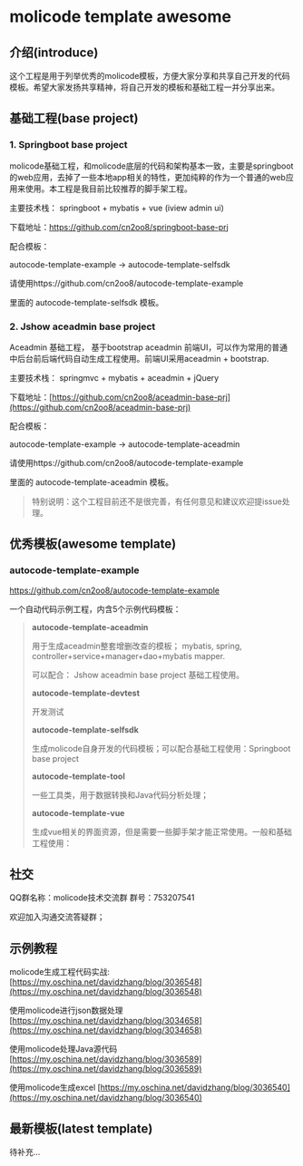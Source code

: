 # molicode template awesome

## 介绍(introduce)

这个工程是用于列举优秀的molicode模板，方便大家分享和共享自己开发的代码模板。希望大家发扬共享精神，将自己开发的模板和基础工程一并分享出来。



## 基础工程(base project)

### 1. Springboot base project

molicode基础工程，和molicode底层的代码和架构基本一致，主要是springboot的web应用，去掉了一些本地app相关的特性，更加纯粹的作为一个普通的web应用来使用。本工程是我目前比较推荐的脚手架工程。

主要技术栈： springboot + mybatis + vue (iview admin ui)

下载地址：<https://github.com/cn2oo8/springboot-base-prj>

配合模板：

autocode-template-example -> autocode-template-selfsdk

请使用https://github.com/cn2oo8/autocode-template-example

里面的 autocode-template-selfsdk 模板。

### 2. Jshow aceadmin base project

Aceadmin 基础工程， 基于bootstrap aceadmin 前端UI，可以作为常用的普通中后台前后端代码自动生成工程使用。前端UI采用aceadmin + bootstrap.

主要技术栈： springmvc + mybatis + aceadmin + jQuery

下载地址：[https://github.com/cn2oo8/aceadmin-base-prj](https://github.com/cn2oo8/aceadmin-base-prj)

配合模板：

autocode-template-example -> autocode-template-aceadmin

请使用https://github.com/cn2oo8/autocode-template-example

里面的 autocode-template-aceadmin 模板。

> 特别说明：这个工程目前还不是很完善，有任何意见和建议欢迎提issue处理。

## 优秀模板(awesome template)



###  autocode-template-example

https://github.com/cn2oo8/autocode-template-example

一个自动代码示例工程，内含5个示例代码模板：

> **autocode-template-aceadmin**
>
> 用于生成aceadmin整套增删改查的模板； mybatis, spring, controller+service+manager+dao+mybatis mapper.
>
> 可以配合： Jshow aceadmin base project 基础工程使用。
>
> **autocode-template-devtest**
>
> 开发测试
>
> **autocode-template-selfsdk**
>
> 生成molicode自身开发的代码模板；可以配合基础工程使用：Springboot base project
>
>
>
> **autocode-template-tool**
>
> 一些工具类，用于数据转换和Java代码分析处理；
>
> **autocode-template-vue**
>
> 生成vue相关的界面资源，但是需要一些脚手架才能正常使用。一般和基础工程使用：
>
>

## 社交

QQ群名称：molicode技术交流群 群号：753207541

欢迎加入沟通交流答疑群；

## 示例教程
molicode生成工程代码实战: [https://my.oschina.net/davidzhang/blog/3036548](https://my.oschina.net/davidzhang/blog/3036548)

使用molicode进行json数据处理 [https://my.oschina.net/davidzhang/blog/3034658](https://my.oschina.net/davidzhang/blog/3034658) 

使用molicode处理Java源代码 [https://my.oschina.net/davidzhang/blog/3036589](https://my.oschina.net/davidzhang/blog/3036589) 

使用molicode生成excel [https://my.oschina.net/davidzhang/blog/3036540](https://my.oschina.net/davidzhang/blog/3036540) 


## 最新模板(latest template)

待补充...
